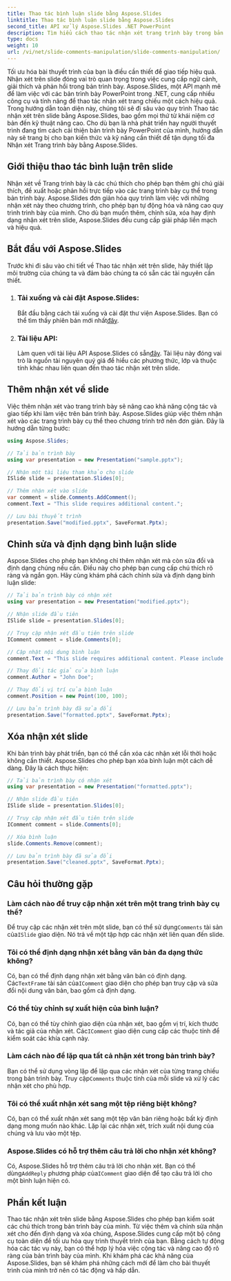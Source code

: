 ```yaml
---
title: Thao tác bình luận slide bằng Aspose.Slides
linktitle: Thao tác bình luận slide bằng Aspose.Slides
second_title: API xử lý Aspose.Slides .NET PowerPoint
description: Tìm hiểu cách thao tác nhận xét trang trình bày trong bản trình bày PowerPoint bằng API Aspose.Slides cho .NET. Khám phá hướng dẫn từng bước và ví dụ về mã nguồn để thêm, chỉnh sửa và định dạng nhận xét trên trang chiếu.
type: docs
weight: 10
url: /vi/net/slide-comments-manipulation/slide-comments-manipulation/
---
```


Tối ưu hóa bài thuyết trình của bạn là điều cần thiết để giao tiếp hiệu quả. Nhận xét trên slide đóng vai trò quan trọng trong việc cung cấp ngữ cảnh, giải thích và phản hồi trong bản trình bày. Aspose.Slides, một API mạnh mẽ để làm việc với các bản trình bày PowerPoint trong .NET, cung cấp nhiều công cụ và tính năng để thao tác nhận xét trang chiếu một cách hiệu quả. Trong hướng dẫn toàn diện này, chúng tôi sẽ đi sâu vào quy trình Thao tác nhận xét trên slide bằng Aspose.Slides, bao gồm mọi thứ từ khái niệm cơ bản đến kỹ thuật nâng cao. Cho dù bạn là nhà phát triển hay người thuyết trình đang tìm cách cải thiện bản trình bày PowerPoint của mình, hướng dẫn này sẽ trang bị cho bạn kiến thức và kỹ năng cần thiết để tận dụng tối đa Nhận xét Trang trình bày bằng Aspose.Slides.

## Giới thiệu thao tác bình luận trên slide

Nhận xét về Trang trình bày là các chú thích cho phép bạn thêm ghi chú giải thích, đề xuất hoặc phản hồi trực tiếp vào các trang trình bày cụ thể trong bản trình bày. Aspose.Slides đơn giản hóa quy trình làm việc với những nhận xét này theo chương trình, cho phép bạn tự động hóa và nâng cao quy trình trình bày của mình. Cho dù bạn muốn thêm, chỉnh sửa, xóa hay định dạng nhận xét trên slide, Aspose.Slides đều cung cấp giải pháp liền mạch và hiệu quả.

## Bắt đầu với Aspose.Slides

Trước khi đi sâu vào chi tiết về Thao tác nhận xét trên slide, hãy thiết lập môi trường của chúng ta và đảm bảo chúng ta có sẵn các tài nguyên cần thiết.

1. ### Tải xuống và cài đặt Aspose.Slides: 
	 Bắt đầu bằng cách tải xuống và cài đặt thư viện Aspose.Slides. Bạn có thể tìm thấy phiên bản mới nhất[đây](https://releases.aspose.com/slides/net/).

2. ### Tài liệu API: 
	 Làm quen với tài liệu API Aspose.Slides có sẵn[đây](https://reference.aspose.com/slides/net/). Tài liệu này đóng vai trò là nguồn tài nguyên quý giá để hiểu các phương thức, lớp và thuộc tính khác nhau liên quan đến thao tác nhận xét trên slide.

## Thêm nhận xét về slide

Việc thêm nhận xét vào trang trình bày sẽ nâng cao khả năng cộng tác và giao tiếp khi làm việc trên bản trình bày. Aspose.Slides giúp việc thêm nhận xét vào các trang trình bày cụ thể theo chương trình trở nên đơn giản. Đây là hướng dẫn từng bước:

```csharp
using Aspose.Slides;

// Tải bản trình bày
using var presentation = new Presentation("sample.pptx");

// Nhận một tài liệu tham khảo cho slide
ISlide slide = presentation.Slides[0];

// Thêm nhận xét vào slide
var comment = slide.Comments.AddComment();
comment.Text = "This slide requires additional content.";

// Lưu bài thuyết trình
presentation.Save("modified.pptx", SaveFormat.Pptx);
```

## Chỉnh sửa và định dạng bình luận slide

Aspose.Slides cho phép bạn không chỉ thêm nhận xét mà còn sửa đổi và định dạng chúng nếu cần. Điều này cho phép bạn cung cấp chú thích rõ ràng và ngắn gọn. Hãy cùng khám phá cách chỉnh sửa và định dạng bình luận slide:

```csharp
// Tải bản trình bày có nhận xét
using var presentation = new Presentation("modified.pptx");

// Nhận slide đầu tiên
ISlide slide = presentation.Slides[0];

// Truy cập nhận xét đầu tiên trên slide
IComment comment = slide.Comments[0];

// Cập nhật nội dung bình luận
comment.Text = "This slide requires additional content. Please include relevant statistics.";

// Thay đổi tác giả của bình luận
comment.Author = "John Doe";

// Thay đổi vị trí của bình luận
comment.Position = new Point(100, 100);

// Lưu bản trình bày đã sửa đổi
presentation.Save("formatted.pptx", SaveFormat.Pptx);
```

## Xóa nhận xét slide

Khi bản trình bày phát triển, bạn có thể cần xóa các nhận xét lỗi thời hoặc không cần thiết. Aspose.Slides cho phép bạn xóa bình luận một cách dễ dàng. Đây là cách thực hiện:

```csharp
// Tải bản trình bày có nhận xét
using var presentation = new Presentation("formatted.pptx");

// Nhận slide đầu tiên
ISlide slide = presentation.Slides[0];

// Truy cập nhận xét đầu tiên trên slide
IComment comment = slide.Comments[0];

// Xóa bình luận
slide.Comments.Remove(comment);

// Lưu bản trình bày đã sửa đổi
presentation.Save("cleaned.pptx", SaveFormat.Pptx);
```

## Câu hỏi thường gặp

### Làm cách nào để truy cập nhận xét trên một trang trình bày cụ thể?

Để truy cập các nhận xét trên một slide, bạn có thể sử dụng`Comments` tài sản của`ISlide` giao diện. Nó trả về một tập hợp các nhận xét liên quan đến slide.

### Tôi có thể định dạng nhận xét bằng văn bản đa dạng thức không?

 Có, bạn có thể định dạng nhận xét bằng văn bản có định dạng. Các`TextFrame` tài sản của`IComment` giao diện cho phép bạn truy cập và sửa đổi nội dung văn bản, bao gồm cả định dạng.

### Có thể tùy chỉnh sự xuất hiện của bình luận?

 Có, bạn có thể tùy chỉnh giao diện của nhận xét, bao gồm vị trí, kích thước và tác giả của nhận xét. Các`IComment` giao diện cung cấp các thuộc tính để kiểm soát các khía cạnh này.

### Làm cách nào để lặp qua tất cả nhận xét trong bản trình bày?

 Bạn có thể sử dụng vòng lặp để lặp qua các nhận xét của từng trang chiếu trong bản trình bày. Truy cập`Comments` thuộc tính của mỗi slide và xử lý các nhận xét cho phù hợp.

### Tôi có thể xuất nhận xét sang một tệp riêng biệt không?

Có, bạn có thể xuất nhận xét sang một tệp văn bản riêng hoặc bất kỳ định dạng mong muốn nào khác. Lặp lại các nhận xét, trích xuất nội dung của chúng và lưu vào một tệp.

### Aspose.Slides có hỗ trợ thêm câu trả lời cho nhận xét không?

 Có, Aspose.Slides hỗ trợ thêm câu trả lời cho nhận xét. Bạn có thể dùng`AddReply` phương pháp của`IComment` giao diện để tạo câu trả lời cho một bình luận hiện có.

## Phần kết luận

Thao tác nhận xét trên slide bằng Aspose.Slides cho phép bạn kiểm soát các chú thích trong bản trình bày của mình. Từ việc thêm và chỉnh sửa nhận xét cho đến định dạng và xóa chúng, Aspose.Slides cung cấp một bộ công cụ toàn diện để tối ưu hóa quy trình thuyết trình của bạn. Bằng cách tự động hóa các tác vụ này, bạn có thể hợp lý hóa việc cộng tác và nâng cao độ rõ ràng của bản trình bày của mình. Khi khám phá các khả năng của Aspose.Slides, bạn sẽ khám phá những cách mới để làm cho bài thuyết trình của mình trở nên có tác động và hấp dẫn.